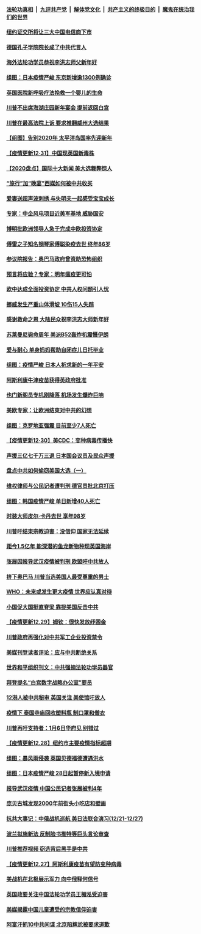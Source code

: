 ####  [法轮功真相](../../../../basic/blob/master/README.md?t=01011531) &nbsp;|&nbsp; [九评共产党](../../../../9ping.md/blob/master/README.md?t=01011531) &nbsp;|&nbsp; [解体党文化](../../../../jtdwh.md/blob/master/README.md?t=01011531)  &nbsp;|&nbsp; [共产主义的终极目的](../../../../gczydzjmd.md/blob/master/README.md?t=01011531) &nbsp;|&nbsp; [魔鬼在统治我们的世界](../../../../mgztzwmdsj.md/blob/master/README.md?t=01011531) 

#### [纽约证交所将让三大中国电信商下市](../pages/nsc418/n12658992.md?t=01011531) 

#### [德国孔子学院院长成了中共代言人](../pages/nsc418/n12566036.md?t=01011531) 

#### [海外法轮功学员恭祝李洪志师父新年好](../pages/nsc418/n12642622.md?t=01011531) 

#### [组图：日本疫情严峻 东京新增逾1300例确诊](../pages/nsc418/n12657159.md?t=01011531) 

#### [英国医院新呼吸疗法挽救一个婴儿的生命](../pages/nsc418/n12657552.md?t=01011531) 

#### [川普不出席海湖庄园新年宴会 提前返回白宫](../pages/nsc418/n12657832.md?t=01011531) 

#### [川普在最高法院上诉 要求推翻威州大选结果](../pages/nsc418/n12657758.md?t=01011531) 

#### [【组图】告别2020年 太平洋岛国率先迎新年](../pages/nsc418/n12657382.md?t=01011531) 

#### [【疫情更新12·31】中国现英国新毒株](../pages/nsc418/n12656978.md?t=01011531) 

#### [【2020盘点】国际十大新闻 美大选舞弊惊人](../pages/nsc418/n12652859.md?t=01011531) 

#### [“旅行”加“晚宴”西媒如何被中共收买](../pages/nsc418/n12657410.md?t=01011531) 

#### [爱妻送超声波刺绣 与失明夫一起感受宝宝成长](../pages/nsc418/n12656035.md?t=01011531) 

#### [专家：中企风电项目近美军基地 威胁国安](../pages/nsc418/n12656876.md?t=01011531) 

#### [博明批欧洲领导人急于完成中欧投资协定](../pages/nsc418/n12655948.md?t=01011531) 

#### [傅雷之子知名钢琴家傅聪染疫去世 终年86岁](../pages/nsc418/n12656559.md?t=01011531) 

#### [参议院报告：奥巴马政府曾资助恐怖组织](../pages/nsc418/n12656363.md?t=01011531) 

#### [预言将应验？专家：明年瘟疫更可怕](../pages/nsc418/n12655894.md?t=01011531) 

#### [欧中达成全面投资协定 中共人权问题引人忧](../pages/nsc418/n12655690.md?t=01011531) 

#### [挪威发生严重山体滑坡 10伤15人失踪](../pages/nsc418/n12655466.md?t=01011531) 

#### [感谢救命之恩 大陆民众祝李洪志大师新年好](../pages/nsc418/n12654344.md?t=01011531) 

#### [苏莱曼尼毙命周年 美派B52轰炸机震慑伊朗](../pages/nsc418/n12655277.md?t=01011531) 

#### [爱与耐心 单身妈妈帮助自闭症儿日托毕业](../pages/nsc418/n12654609.md?t=01011531) 

#### [组图：疫情严峻 日本人祈求新的一年平安](../pages/nsc418/n12654524.md?t=01011531) 

#### [阿斯利康牛津疫苗获得英政府批准](../pages/nsc418/n12654906.md?t=01011531) 

#### [也门新阁员专机刚降落 机场发生爆炸巨响](../pages/nsc418/n12654669.md?t=01011531) 

#### [美欧专家：让欧洲结束对中共的幻想](../pages/nsc418/n12652921.md?t=01011531) 

#### [组图：克罗地亚强震 目前至少7人死亡](../pages/nsc418/n12654494.md?t=01011531) 

#### [【疫情更新12·30】美CDC：变种病毒传播快](../pages/nsc418/n12654235.md?t=01011531) 

#### [声援三亿七千万三退 日本国会议员及民众声援](../pages/nsc418/n12654171.md?t=01011531) 

#### [盘点中共如何偷窃美国大选（一）](../pages/nsc418/n12652922.md?t=01011531) 

#### [维权律师与公民记者遭判刑 德官员批北京打压](../pages/nsc418/n12653274.md?t=01011531) 

#### [组图：韩国疫情严峻 单日新增40人死亡](../pages/nsc418/n12651583.md?t=01011531) 

#### [时装大师皮尔‧卡丹去世 享年98岁](../pages/nsc418/n12652430.md?t=01011531) 

#### [川普吁结束宗教迫害：没信仰 国家无法延续](../pages/nsc418/n12652417.md?t=01011531) 

#### [距今1.5亿年 能深潜的鱼龙新物种现英国海岸](../pages/nsc418/n12651343.md?t=01011531) 

#### [张展因报导武汉疫情被判刑 欧盟吁中共放人](../pages/nsc418/n12652262.md?t=01011531) 

#### [挤下奥巴马 川普当选美国人最受尊重的男士](../pages/nsc418/n12652274.md?t=01011531) 

#### [WHO：未来或发生更大疫情 世界应认真对待](../pages/nsc418/n12651844.md?t=01011531) 

#### [小国促大国挺直脊梁 靠拢美国反击中共](../pages/nsc418/n12650873.md?t=01011531) 

#### [【疫情更新12.29】姆钦：很快发放纾困金](../pages/nsc418/n12651589.md?t=01011531) 

#### [川普政府再强化对中共军工企业投资禁令](../pages/nsc418/n12650967.md?t=01011531) 

#### [美媒刊登读者评论：应与中共断绝关系](../pages/nsc418/n12650962.md?t=01011531) 

#### [世界和平组织刊文：中共强摘法轮功学员器官](../pages/nsc418/n12650258.md?t=01011531) 

#### [拜登提名“白宫数字战略办公室”要员](../pages/nsc418/n12650068.md?t=01011531) 

#### [12港人被中共秘审 英国关注 美使馆吁放人](../pages/nsc418/n12649997.md?t=01011531) 

#### [疫情下 泰国寺庙回收塑料瓶 制口罩和僧衣](../pages/nsc418/n12649578.md?t=01011531) 

#### [川普再吁支持者：1月6日华府见 别错过](../pages/nsc418/n12649868.md?t=01011531) 

#### [【疫情更新12.28】纽约市主要疫情指标超期](../pages/nsc418/n12649253.md?t=01011531) 

#### [组图：暴风雨侵袭 英国贝德福德遭遇洪水](../pages/nsc418/n12649137.md?t=01011531) 

#### [组图：日本疫情严峻 28日起暂停新入境申请](../pages/nsc418/n12648750.md?t=01011531) 

#### [报导武汉疫情 中国公民记者张展被判4年](../pages/nsc418/n12649102.md?t=01011531) 

#### [庞贝古城发现2000年前街头小吃店和壁画](../pages/nsc418/n12649052.md?t=01011531) 

#### [抗共大事记：中俄战机巡航 美日法联合演习(12/21-12/27)](../pages/nsc418/n12647804.md?t=01011531) 

#### [波兰拟施新法 反制脸书推特等巨头言论审查](../pages/nsc418/n12647892.md?t=01011531) 

#### [川普推荐视频 窃选背后黑手是中共](../pages/nsc418/n12647782.md?t=01011531) 

#### [【疫情更新12.27】阿斯利康疫苗有望防变种病毒](../pages/nsc418/n12647429.md?t=01011531) 

#### [美战机在北极展示军力 向中俄释何信号](../pages/nsc418/n12645378.md?t=01011531) 

#### [英国政要关注中国法轮功学员王楣泓受迫害](../pages/nsc418/n12646757.md?t=01011531) 

#### [美媒揭露中国儿童遭受的宗教信仰迫害](../pages/nsc418/n12646725.md?t=01011531) 

#### [阿富汗抓10中共间谍 北京陷尴尬被要求道歉](../pages/nsc418/n12646735.md?t=01011531) 

